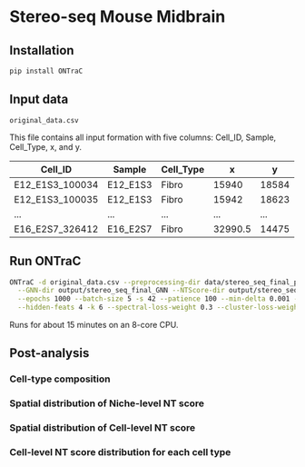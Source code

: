# Stereo-seq Mouse Midbrain

## Installation

```bash
pip install ONTraC
```

## Input data

`original_data.csv`

This file contains all input formation with five columns: Cell_ID, Sample, Cell_Type, x, and y.

| Cell_ID         | Sample   | Cell_Type | x       | y     |
| --------------- | -------- | --------- | ------- | ----- |
| E12_E1S3_100034 | E12_E1S3 | Fibro     | 15940   | 18584 |
| E12_E1S3_100035 | E12_E1S3 | Fibro     | 15942   | 18623 |
| ...             | ...      | ...       | ...     | ...   |
| E16_E2S7_326412 | E16_E2S7 | Fibro     | 32990.5 | 14475 |

## Run ONTraC

```bash
ONTraC -d original_data.csv --preprocessing-dir data/stereo_seq_final_preprocessing_dir \
  --GNN-dir output/stereo_seq_final_GNN --NTScore-dir output/stereo_seq_final_NTScore \
  --epochs 1000 --batch-size 5 -s 42 --patience 100 --min-delta 0.001 --min-epochs 50 --lr 0.03 \
  --hidden-feats 4 -k 6 --spectral-loss-weight 0.3 --cluster-loss-weight 0.1 --feat-similarity-loss-weight 300 --assign-exponent 0.03 > stereo_seq_final.log
```

Runs for about 15 minutes on an 8-core CPU.

## Post-analysis

### Cell-type composition

### Spatial distribution of Niche-level NT score

### Spatial distribution of Cell-level NT score

### Cell-level NT score distribution for each cell type
